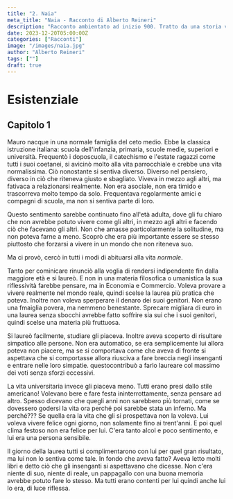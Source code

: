 ```yaml
---
title: "2. Naia"
meta_title: "Naia - Racconto di Alberto Reineri"
description: "Racconto ambientato ad inizio 900. Tratto da una storia vera raccontatami da mio nonno sul suo servizio militare."
date: 2023-12-20T05:00:00Z
categories: ["Racconti"]
image: "/images/naia.jpg"
author: "Alberto Reineri"
tags: [""]
draft: true
---
```


# Esistenziale

## Capitolo 1

Mauro nacque in una normale famiglia del ceto medio. Ebbe la classica istruzione italiana: scuola dell'infanzia, primaria, scuole medie, superiori e università.
Frequentò i doposcuola, il catechismo e l'estate ragazzi come tutti i suoi coetanei, si avicinò molto alla vita parrocchiale e crebbe una vita normalissima.
Ciò nonostante si sentiva diverso. Diverso nel pensiero, diverso in ciò che riteneva giusto e sbagliato.
Viveva in mezzo agli altri, ma fativaca a relazionarsi realmente. Non era asociale, non era timido e trascorreva molto tempo da solo. Frequentava regolarmente amici e compagni di scuola, ma non si sentiva parte di loro.

Questo sentimento sarebbe continuato fino all'età adulta, dove gli fu chiaro che non avrebbe potuto vivere come gli altri, in mezzo agli altri e facendo ciò che facevano gli altri.
Non che amasse particolarmente la solitudine, ma non poteva farne a meno. Scoprò che era più importante essere se stesso piuttosto che forzarsi a vivere in un mondo che non riteneva suo.

Ma ci provò, cercò in tutti i modi di abituarsi alla vita *normale*.

Tanto per cominicare rinunciò alla voglia di rendersi indipendente fin dalla maggiore età e si laureò. E non in una materia filosofica o umanistica la sua riflessività farebbe pensare, ma in Economia e Commercio. Voleva provare a vivere realmente nel mondo reale, quindi scelse la laurea più pratica che poteva. Inoltre non voleva sperperare il denaro dei suoi genitori. Non erano una fmaiglia povera, ma nemmeno benestante. Sprecare migliara di euro in una laurea senza sbocchi avrebbe fatto soffrire sia sui che i suoi genitori, quindi scelse una materia più fruttuosa.

Si laureò facilmente, studiare gli piaceva. Inoltre aveva scoperto di risultare simpatico alle persone. Non era automatico, se era semplicemente lui allora poteva non piacere, ma se si comportava come che aveva di fronte si aspettava che si comportasse allora riusciva a fare breccia negli insenganti e entrare nelle loro simpatie. questocontribuò a farlo laureare col massimo dei voti senza sforzi eccessivi.

La vita universitaria invece gli piaceva meno. Tutti erano presi dallo stile americano! Volevano bere e fare festa ininterrottamente, senza pensare ad altro. Spesso dicevano che quegli anni non sarebbero più tornati, come se dovessero godersi la vita ora perché poi sarebbe stata un inferno. Ma perché??? Se quella era la vita che gli si prospettava non la voleva. Lui voleva vivere felice ogni giorno, non solamente fino ai trent'anni. E poi quel clima festoso non era felice per lui. C'era tanto alcol e poco sentimento, e lui era una persona sensibile.

Il giorno della laurea tutti si complimentarono con lui per quel gran risultato, ma lui non lo sentiva come tale. In fondo che aveva fatto? Aveva letto molti libri e detto ciò che gli insenganti si aspettavano che dicesse. Non c'era niente di suo, niente di reale, un pappagallo con una buona memoria avrebbe potuto fare lo stesso. Ma tutti erano contenti per lui quindi anche lui lo era, di luce riflessa.

